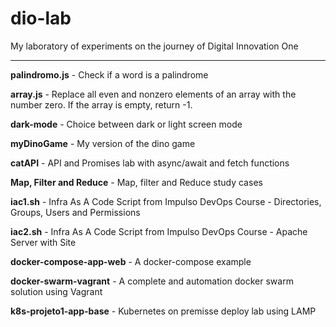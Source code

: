 # dio-lab
My laboratory of experiments on the journey of Digital Innovation One

---

**palindromo.js** - Check if a word is a palindrome

**array.js** - Replace all even and nonzero elements of an array with the number zero. If the array is empty, return -1.

**dark-mode** - Choice between dark or light screen mode

**myDinoGame** - My version of the dino game

**catAPI** - API and Promises lab with async/await and fetch functions

**Map, Filter and Reduce** - Map, filter and Reduce study cases

**iac1.sh** - Infra As A Code Script from Impulso DevOps Course - Directories, Groups, Users and Permissions

**iac2.sh** - Infra As A Code Script from Impulso DevOps Course - Apache Server with Site

**docker-compose-app-web** - A docker-compose example

**docker-swarm-vagrant** - A complete and automation docker swarm solution using Vagrant

**k8s-projeto1-app-base** - Kubernetes on premisse deploy lab using LAMP
